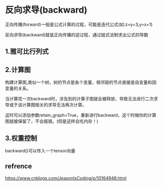 
# 反向求导(backward)

正向传播(forward)一般是公式计算的过程，可能是迭代公式(如:z=y+3,y=x+1)

反向求导(backward)就是正向传播的逆过程，通过链式法制求出公式的导数


## 1.雅可比行列式

## 2.计算图

构建计算图,类似一个树，树的节点是各个变量，相邻层的节点直接是自变量和因变量的关系。

当计算完一次backward时，涉及到的计算子图就会被释放，导致无法进行二次求导或于该计算图相关的求导无法再次计算。

这时可以添加参数retain_graph=True，重新进行backward，这个时候你的计算图就被保留了，不会报错。(但是这样会吃内存！)

## 3.权重控制

backward()可以传入一个tensor向量

## refrence
https://www.cnblogs.com/JeasonIsCoding/p/10164948.html
